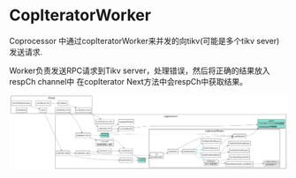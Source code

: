 # CopIteratorWorker

Coprocessor 中通过copIteratorWorker来并发的向tikv(可能是多个tikv sever) 发送请求.

Worker负责发送RPC请求到Tikv server，处理错误，然后将正确的结果放入respCh channel中
在copIterator Next方法中会respCh中获取结果。

![dist sql](./dot/dist_sql.svg)
